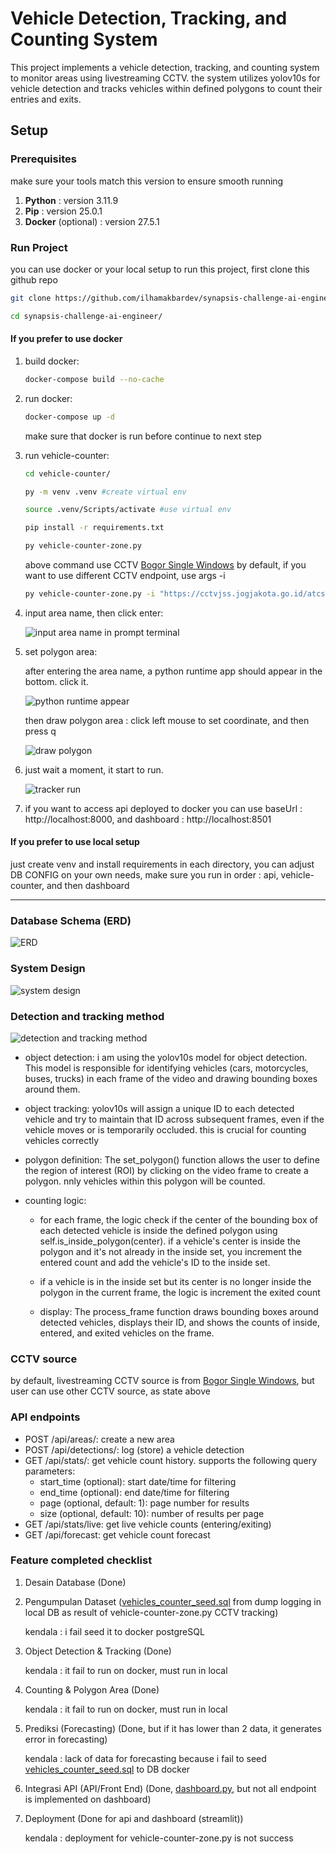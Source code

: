 # Vehicle Detection, Tracking, and Counting System

This project implements a vehicle detection, tracking, and counting system to monitor areas using livestreaming CCTV. the system utilizes yolov10s for vehicle detection and tracks vehicles within defined polygons to count their entries and exits.

## Setup

### Prerequisites

make sure your tools match this version to ensure smooth running

1. **Python** : version 3.11.9
2. **Pip** : version 25.0.1
3. **Docker** (optional) : version 27.5.1

### Run Project

you can use docker or your local setup to run this project, first clone this github repo

```bash
git clone https://github.com/ilhamakbardev/synapsis-challenge-ai-engineer.git

cd synapsis-challenge-ai-engineer/
```

#### If you prefer to use docker

1. build docker:

   ```bash
   docker-compose build --no-cache
   ```

2. run docker:

   ```bash
   docker-compose up -d
   ```

   make sure that docker is run before continue to next step

3. run vehicle-counter:

   ```bash
   cd vehicle-counter/

   py -m venv .venv #create virtual env

   source .venv/Scripts/activate #use virtual env

   pip install -r requirements.txt

   py vehicle-counter-zone.py
   ```

   above command use CCTV [Bogor Single Windows](https://bsw.kotabogor.go.id/cctv/59/detail) by default, if you want to use different CCTV endpoint, use args -i

   ```bash
   py vehicle-counter-zone.py -i "https://cctvjss.jogjakota.go.id/atcs/ATCS_Simpang_Demangan_View_Selatan.stream/playlist.m3u8"
   ```

4. input area name, then click enter:

   ![input area name in prompt terminal](assets-readme/image.png)

5. set polygon area:

   after entering the area name, a python runtime app should appear in the bottom. click it.
   
   ![python runtime appear](assets-readme/set-polygon-1.png)

   then draw polygon area : click left mouse to set coordinate, and then press q
   
   ![draw polygon](assets-readme/set-polygon-2.png)

7. just wait a moment, it start to run.
   
   ![tracker run](assets-readme/set-polygon-3.png)

9. if you want to access api deployed to docker you can use baseUrl : http://localhost:8000, and dashboard : http://localhost:8501

#### If you prefer to use local setup

just create venv and install requirements in each directory, you can adjust DB CONFIG on your own needs, make sure you run in order : api, vehicle-counter, and then dashboard

---

### Database Schema (ERD)

![ERD](assets-readme/erd.png)

### System Design

![system design](assets-readme/system-design.png)

### Detection and tracking method

![detection and tracking method](assets-readme/tracker-system.png)

- object detection: i am using the yolov10s model for object detection. This model is responsible for identifying vehicles (cars, motorcycles, buses, trucks) in each frame of the video and drawing bounding boxes around them.

- object tracking: yolov10s will assign a unique ID to each detected vehicle and try to maintain that ID across subsequent frames, even if the vehicle moves or is temporarily occluded. this is crucial for counting vehicles correctly

- polygon definition: The set_polygon() function allows the user to define the region of interest (ROI) by clicking on the video frame to create a polygon. nnly vehicles within this polygon will be counted.

- counting logic:

  - for each frame, the logic check if the center of the bounding box of each detected vehicle is inside the defined polygon using self.is_inside_polygon(center). if a vehicle's center is inside the polygon and it's not already in the inside set, you increment the entered count and add the vehicle's ID to the inside set.

  - if a vehicle is in the inside set but its center is no longer inside the polygon in the current frame, the logic is increment the exited count

  - display: The process_frame function draws bounding boxes around detected vehicles, displays their ID, and shows the counts of inside, entered, and exited vehicles on the frame.

### CCTV source

by default, livestreaming CCTV source is from [Bogor Single Windows](https://bsw.kotabogor.go.id/cctv/59/detail), but user can use other CCTV source, as state above

### API endpoints

- POST /api/areas/: create a new area
- POST /api/detections/: log (store) a vehicle detection
- GET /api/stats/: get vehicle count history. supports the following query parameters:
  - start_time (optional): start date/time for filtering
  - end_time (optional): end date/time for filtering
  - page (optional, default: 1): page number for results
  - size (optional, default: 10): number of results per page
- GET /api/stats/live: get live vehicle counts (entering/exiting)
- GET /api/forecast: get vehicle count forecast

### Feature completed checklist

1. Desain Database (Done)

2. Pengumpulan Dataset ([vehicles_counter_seed.sql](vehicles_counter_seed.sql) from dump logging in local DB as result of vehicle-counter-zone.py CCTV tracking)

   kendala : i fail seed it to docker postgreSQL

3. Object Detection & Tracking (Done)

   kendala : it fail to run on docker, must run in local

4. Counting & Polygon Area (Done)

   kendala : it fail to run on docker, must run in local

5. Prediksi (Forecasting) (Done, but if it has lower than 2 data, it generates error in forecasting)

   kendala : lack of data for forecasting because i fail to seed [vehicles_counter_seed.sql](vehicles_counter_seed.sql) to DB docker

6. Integrasi API (API/Front End) (Done, [dashboard.py](./dashboard/dashboard.py), but not all endpoint is implemented on dashboard)

7. Deployment (Done for api and dashboard (streamlit))

   kendala : deployment for vehicle-counter-zone.py is not success
